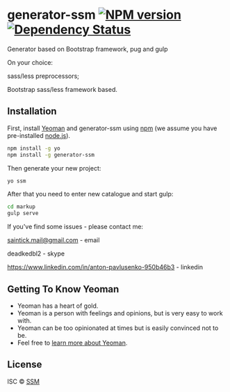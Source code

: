 # generator-ssm [![NPM version][npm-image]][npm-url] [![Dependency Status][daviddm-image]][daviddm-url]
 Generator based on Bootstrap framework, pug and gulp

 On your choice:

 sass/less preprocessors;

 Bootstrap sass/less framework based.

## Installation

First, install [Yeoman](http://yeoman.io) and generator-ssm using [npm](https://www.npmjs.com/) (we assume you have pre-installed [node.js](https://nodejs.org/)).

```bash
npm install -g yo
npm install -g generator-ssm
```

Then generate your new project:

```bash
yo ssm
```

After that you need to enter new catalogue and start gulp:

```bash
cd markup
gulp serve
```
 If you've find some issues - please contact me:

 saintick.mail@gmail.com - email

 deadkedbl2 - skype

 https://www.linkedin.com/in/anton-pavlusenko-950b46b3 - linkedin

## Getting To Know Yeoman

 * Yeoman has a heart of gold.
 * Yeoman is a person with feelings and opinions, but is very easy to work with.
 * Yeoman can be too opinionated at times but is easily convinced not to be.
 * Feel free to [learn more about Yeoman](http://yeoman.io/).

## License

ISC © [SSM]()


[npm-image]: https://badge.fury.io/js/generator-ssm.svg
[npm-url]: https://npmjs.org/package/generator-ssm
[travis-image]: https://travis-ci.org/ssmWebExpert/generator-ssm.svg?branch=master
[travis-url]: https://travis-ci.org/ssmWebExpert/generator-ssm
[daviddm-image]: https://david-dm.org/ssmWebExpert/generator-ssm.svg?theme=shields.io
[daviddm-url]: https://david-dm.org/ssmWebExpert/generator-ssm
